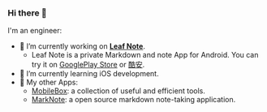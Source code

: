 ﻿### Hi there 👋

I'm an engineer:

- 🔭 I’m currently working on **[Leaf Note](https://play.google.com/store/apps/details?id=me.shouheng.leafnote)**. 
    - Leaf Note is a private Markdown and note App for Android. You can try it on [GooglePlay Store](https://play.google.com/store/apps/details?id=me.shouheng.leafnote) or  [酷安](http://www.coolapk.com/apk/280001).
- 🌱 I’m currently learning iOS development.
- 📱 My other Apps:
    - [MobileBox](https://play.google.com/store/apps/details?id=me.shouheng.mobilebox): a collection of useful and efficient tools.
    - [MarkNote](https://play.google.com/store/apps/details?id=me.shouheng.notepal): a open source markdown note-taking application.
 
